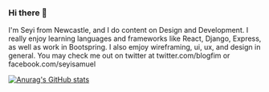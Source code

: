 ### Hi there 👋

I'm Seyi from Newcastle, and I do content on Design and Development. I really enjoy learning languages and frameworks like React, Django, Express, as well as work in Bootspring. I also emjoy wireframing, ui, ux, and design in general. You may check me out on twitter at twitter.com/blogfim or facebook.com/seyisamuel

[![Anurag's GitHub stats](https://github-readme-stats.vercel.app/api?username=sayheez)](https://github.com/anuraghazra/github-readme-stats)




















<!--
**Sayheez/Sayheez** is a ✨ _special_ ✨ repository because its `README.md` (this file) appears on your GitHub profile.

Here are some ideas to get you started:

- 🔭 I’m currently working on ...
- 🌱 I’m currently learning ...
- 👯 I’m looking to collaborate on ...
- 🤔 I’m looking for help with ...
- 💬 Ask me about ...
- 📫 How to reach me: ...
- 😄 Pronouns: ...
- ⚡ Fun fact: ...
-->
